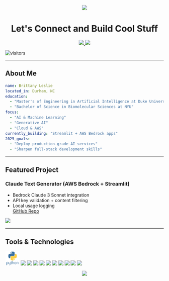 <p align="center">
  <img src="https://capsule-render.vercel.app/api?type=waving&color=gradient&text=Welcome+to+Britt's+Page!&height=100&section=header"/>
</p>

<h1 align="center">
  Let's Connect and Build Cool Stuff
</h1>

<p align="center">
<a href="https://www.linkedin.com/in/brittany-leslie/">
  <img height="50" src="https://user-images.githubusercontent.com/46517096/166973395-19676cd8-f8ec-4abf-83ff-da8243505b82.png"/>
</a>
<a href="mailto:bal67@duke.edu">
  <img height="50" src="https://img.icons8.com/ios-filled/50/000000/email.png"/>
</a>
</p>

![visitors](https://visitor-badge.laobi.icu/badge?page_id=Bal67)

---

## About Me

```yaml
name: Brittany Leslie
located_in: Durham, NC
education:
  - "Master's of Engineering in Artificial Intelligence at Duke University"
  - "Bachelor of Science in Biomolecular Sciences at NYU"
focus:
  - "AI & Machine Learning"
  - "Generative AI"
  - "Cloud & AWS"
currently_building: "Streamlit + AWS Bedrock apps"
2025_goals:
  - "Deploy production-grade AI services"
  - "Sharpen full-stack development skills"
```

---

## Featured Project

### Claude Text Generator (AWS Bedrock + Streamlit)
- Bedrock Claude 3 Sonnet integration  
- API key validation + content filtering  
- Local usage logging  
[GitHub Repo](https://github.com/Bal67/TextGeneration_API)

<img src="docs/Claude_Text_Generator.gif" width="700"/>


---

## Tools & Technologies

<p align="left">
<img src="https://raw.githubusercontent.com/devicons/devicon/master/icons/python/python-original-wordmark.svg" width="45"/>
<img src="https://cdn.jsdelivr.net/gh/devicons/devicon/icons/streamlit/streamlit-original.svg" width="45"/>
<img src="https://cdn.jsdelivr.net/gh/devicons/devicon/icons/amazonwebservices/amazonwebservices-original.svg" width="45"/>
<img src="https://cdn.jsdelivr.net/gh/devicons/devicon/icons/github/github-original.svg" width="45"/>
<img src="https://cdn.jsdelivr.net/gh/devicons/devicon/icons/git/git-original.svg" width="45"/>        
<img src="https://cdn.jsdelivr.net/gh/devicons/devicon/icons/html5/html5-original.svg" width="45"/>
<img src="https://cdn.jsdelivr.net/gh/devicons/devicon/icons/css3/css3-original.svg" width="45"/>
<img src="https://cdn.jsdelivr.net/gh/devicons/devicon@latest/icons/kaggle/kaggle-original.svg" width="45"/>
<img src="https://cdn.jsdelivr.net/gh/devicons/devicon@latest/icons/pytorch/pytorch-original.svg" width="45"/>
<img src="https://cdn.jsdelivr.net/gh/devicons/devicon@latest/icons/scikitlearn/scikitlearn-original.svg" width="45"/>
<img src="https://cdn.jsdelivr.net/gh/devicons/devicon@latest/icons/swift/swift-original.svg" width="45"/>      
</p>

<p align="center">
  <img src="https://capsule-render.vercel.app/api?type=waving&color=gradient&height=100&section=footer"/>
</p>
